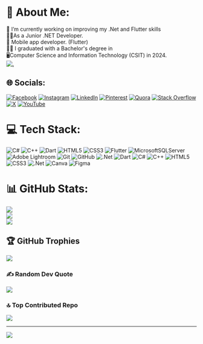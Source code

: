 # 💫 About Me:
🔭 I’m currently working on improving my .Net and Flutter skills<br>🧑‍💻As a Junior .NET Developer. <br>📱 Mobile app developer. (Flutter)<br>🧑‍🎓 I graduated with a Bachelor's degree in<br>🖥️Computer Science and Information Technology (CSIT) in 2024.<br> [![.](https://pbs.twimg.com/profile_images/1770745359641284609/YrIxa32C_400x400.jpg)](https://x.com/SulavSapkota007)


## 🌐 Socials:
[![Facebook](https://img.shields.io/badge/Facebook-%231877F2.svg?logo=Facebook&logoColor=white)](https://facebook.com/sulav.sapkota.35) [![Instagram](https://img.shields.io/badge/Instagram-%23E4405F.svg?logo=Instagram&logoColor=white)](https://instagram.com/_.lushifer._) [![LinkedIn](https://img.shields.io/badge/LinkedIn-%230077B5.svg?logo=linkedin&logoColor=white)](https://linkedin.com/in/sulav-sapkota-91948a246) [![Pinterest](https://img.shields.io/badge/Pinterest-%23E60023.svg?logo=Pinterest&logoColor=white)](https://pinterest.com/sulavsapkota33) [![Quora](https://img.shields.io/badge/Quora-%23B92B27.svg?logo=Quora&logoColor=white)](https://quora.com/profile/Sulav-Sapkota-9) [![Stack Overflow](https://img.shields.io/badge/-Stackoverflow-FE7A16?logo=stack-overflow&logoColor=white)](https://stackoverflow.com/users/sulav-sapkota) [![X](https://img.shields.io/badge/X-black.svg?logo=X&logoColor=white)](https://x.com/SulavSapkota007) [![YouTube](https://img.shields.io/badge/YouTube-%23FF0000.svg?logo=YouTube&logoColor=white)](https://youtube.com/@sulavsapkota235) 

# 💻 Tech Stack:
![C#](https://img.shields.io/badge/c%23-%23239120.svg?style=plastic&logo=csharp&logoColor=white) ![C++](https://img.shields.io/badge/c++-%2300599C.svg?style=plastic&logo=c%2B%2B&logoColor=white) ![Dart](https://img.shields.io/badge/dart-%230175C2.svg?style=plastic&logo=dart&logoColor=white) ![HTML5](https://img.shields.io/badge/html5-%23E34F26.svg?style=plastic&logo=html5&logoColor=white) ![CSS3](https://img.shields.io/badge/css3-%231572B6.svg?style=plastic&logo=css3&logoColor=white) ![Flutter](https://img.shields.io/badge/Flutter-%2302569B.svg?style=plastic&logo=Flutter&logoColor=white) ![MicrosoftSQLServer](https://img.shields.io/badge/Microsoft%20SQL%20Server-CC2927?style=plastic&logo=microsoft%20sql%20server&logoColor=white) ![Adobe Lightroom](https://img.shields.io/badge/Adobe%20Lightroom-31A8FF.svg?style=plastic&logo=Adobe%20Lightroom&logoColor=white) ![Git](https://img.shields.io/badge/git-%23F05033.svg?style=plastic&logo=git&logoColor=white) ![GitHub](https://img.shields.io/badge/github-%23121011.svg?style=plastic&logo=github&logoColor=white) ![.Net](https://img.shields.io/badge/.NET-5C2D91?style=plastic&logo=.net&logoColor=white) ![Dart](https://img.shields.io/badge/dart-%230175C2.svg?style=plastic&logo=dart&logoColor=white) ![C#](https://img.shields.io/badge/c%23-%23239120.svg?style=plastic&logo=csharp&logoColor=white) ![C++](https://img.shields.io/badge/c++-%2300599C.svg?style=plastic&logo=c%2B%2B&logoColor=white) ![HTML5](https://img.shields.io/badge/html5-%23E34F26.svg?style=plastic&logo=html5&logoColor=white) ![CSS3](https://img.shields.io/badge/css3-%231572B6.svg?style=plastic&logo=css3&logoColor=white) ![.Net](https://img.shields.io/badge/.NET-5C2D91?style=plastic&logo=.net&logoColor=white) ![Canva](https://img.shields.io/badge/Canva-%2300C4CC.svg?style=plastic&logo=Canva&logoColor=white) ![Figma](https://img.shields.io/badge/figma-%23F24E1E.svg?style=plastic&logo=figma&logoColor=white)
# 📊 GitHub Stats:
![](https://github-readme-stats.vercel.app/api?username=Sapkotasulav&theme=radical&hide_border=false&include_all_commits=true&count_private=false)<br/>
![](https://github-readme-streak-stats.herokuapp.com/?user=Sapkotasulav&theme=radical&hide_border=false)<br/>
![](https://github-readme-stats.vercel.app/api/top-langs/?username=Sapkotasulav&theme=radical&hide_border=false&include_all_commits=true&count_private=false&layout=compact)

## 🏆 GitHub Trophies
![](https://github-profile-trophy.vercel.app/?username=Sapkotasulav&theme=radical&no-frame=false&no-bg=true&margin-w=4)

### ✍️ Random Dev Quote
![](https://quotes-github-readme.vercel.app/api?type=horizontal&theme=tokyonight)

### 🔝 Top Contributed Repo
![](https://github-contributor-stats.vercel.app/api?username=Sapkotasulav&limit=5&theme=dark&combine_all_yearly_contributions=true)

---
[![](https://visitcount.itsvg.in/api?id=Sapkotasulav&icon=7&color=1)](https://visitcount.itsvg.in)

<!-- Proudly created with GPRM ( https://gprm.itsvg.in ) -->
